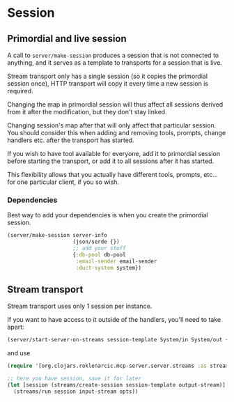 # Session

## Primordial and live session

A call to `server/make-session` produces a session that is not connected to anything, and it serves as a template to
transports for a session that is live. 

Stream transport only has a single session (so it copies the primordial session once), HTTP transport
will copy it every time a new session is required.

Changing the map in primordial session will thus affect all sessions derived from it after the modification, but they don't stay linked.

Changing session's map after that will only affect that particular session. You should consider this when adding and removing
tools, prompts, change handlers etc. after the transport has started.

If you wish to have tool available for everyone, add it to primordial session before starting the transport, or add it to all sessions after it has started.

This flexibility allows that you actually have different tools, prompts, etc... for one particular client, if you so wish.

### Dependencies

Best way to add your dependencies is when you create the primordial session.

```clojure
(server/make-session server-info
                     (json/serde {})
                     ;; add your stuff
                     {:db-pool db-pool
                      :email-sender email-sender
                      :duct-system system})
```

## Stream transport

Stream transport uses only 1 session per instance.

If you want to have access to it outside of the handlers, you'll need to take apart:
```clojure
(server/start-server-on-streams session-template System/in System/out {})
```
and use
```clojure
(require '[org.clojars.roklenarcic.mcp-server.server.streams :as streams])

;; here you have session, save it for later
(let [session (streams/create-session session-template output-stream)]
  (streams/run session input-stream opts))
```

